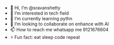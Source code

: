 - 👋 Hi, I’m @sravanshetty
- 👀 I’m interested in tech field
- 🌱 I’m currently learning pythn
- 💞️ I’m looking to collaborate on enhance with AI
- 📫 How to reach me whatsapp me 9121676604
- ⚡ Fun fact: eat sleep code repeat 

<!---
sravanshetty06/sravanshetty06 is a ✨ special ✨ repository because its `README.md` (this file) appears on your GitHub profile.
You can click the Preview link to take a look at your changes.
--->
